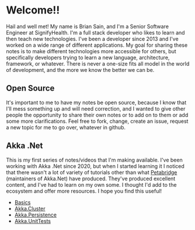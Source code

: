 # Welcome!!

Hail and well met! My name is Brian Sain, and I'm a Senior Software Engineer at SignifyHealth. I'm a full stack developer who likes to learn and then teach new technologies. I've been a developer since 2013 and I've worked on a wide range of different applications. My goal for sharing these notes is to make different technologies more accessible for others, but specifically developers trying to learn a new language, architecture, framework, or whatever. There is never a one-size fits all model in the world of development, and the more we know the better we can be. 

## Open Source

It's important to me to have my notes be open source, because I know that I'll mess something up and will need correction, and I wanted to give other people the opportunity to share their own notes or to add on to them or add some more clarifications. Feel free to fork, change, create an issue, request a new topic for me to go over, whatever in github. 

## Akka .Net

This is my first series of notes/videos that I'm making available. I've been working with Akka .Net since 2020, but when I started learning it I noticed that there wasn't a lot of variety of tutorials other than what [Petabridge](https://petabridge.com/) (maintainers of Akka.Net) have produced. They've produced excellent content, and I've had to learn on my own some. I thought I'd add to the ecosystem and offer more resources. I hope you find this useful!

- [Basics](./akka-dotnet/basics/index.md)
- [Akka.Cluster](./akka-dotnet/cluster/index.md)
- [Akka.Persistence](./akka-dotnet/persistence/index.md)
- [Akka.UnitTests](./akka-dotnet/unit-tests/index.md)

